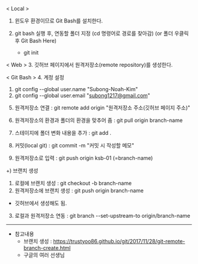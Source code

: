 
< Local >
1. 윈도우 환경이므로 Git Bash를 설치한다.

2. git bash 실행 후, 연동할 폴더 지정 (cd 명령어로 경로를 찾아감)
   (or 폴더 우클릭 후 Git Bash Here)
   - git init

< Web >
3. 깃허브 페이지에서 원격저장소(remote repository)를 생성한다.

< Git Bash >
4. 계정 설정
  1) git config --global user.name "Subong-Noah-Kim"
  2) git config --global user.email "subong1217@gmail.com"
  
5. 원격저장소 연결 : git remote add origin "원격저장소 주소(깃허브 페이지 주소)"

6. 원격저장소의 환경과 폴더의 환경을 맞추어 줌 : git pull origin branch-name

7. 스테이지에 폴더 변화 내용을 추가 : git add .
8. 커밋(local git) : git commit -m "커밋 시 작성할 메모"
9. 원격저장소로 입력 : git push origin ksb-01 (=branch-name) 
  
  
+) 브랜치 생성
1. 로컬에 브랜치 생성 : git checkout -b branch-name
2. 원격저장소에 브랜치 생성 : git push origin branch-name
  - 깃허브에서 생성해도 됨.
3. 로컬과 원격저장소 연동 : git branch --set-upstream-to origin/branch-name

---------------------------------------------------------------------------------------
* 참고내용
  - 브랜치 생성 : https://trustyoo86.github.io/git/2017/11/28/git-remote-branch-create.html
  - 구글의 여러 선생님
